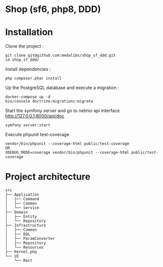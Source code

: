 <h1> Shop (sf6, php8, DDD) </h1>

# Installation 

Clone the project : 

```
git clone git@github.com:medalibs/shop_sf_ddd.git
cd shop_sf_ddd/
```
Install dependencies :

```
php composer.phar install
```
Up the PostgreSQL database and execute a migration :
```
docker-compose up -d
bin/console doctrine:migrations:migrate
```

Start the symfony server  and go to nelmio api interface http://127.0.0.1:8000/api/doc
```
symfony server:start
```

Execute phpunit test-coverage
```
vendor/bin/phpunit --coverage-html public/test-coverage
OR
XDEBUG_MODE=coverage vendor/bin/phpunit --coverage-html public/test-coverage
```

# Project architecture
````
src
├── Application
│   ├── Command
│   ├── Common
│   └── Service
├── Domain
│   ├── Entity
│   └── Repository
├── Infrastructure
│   ├── Common
│   ├── DQL
│   ├── ParamConverter
│   ├── Repository
│   └── Resources
├── Kernel.php
└── UI
    └── Rest


````






